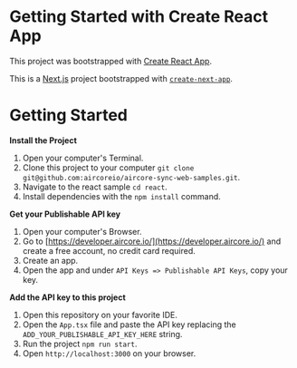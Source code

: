 # Getting Started with Create React App

This project was bootstrapped with [Create React App](https://github.com/facebook/create-react-app).

This is a [Next.js](https://nextjs.org/) project bootstrapped with [`create-next-app`](https://github.com/vercel/next.js/tree/canary/packages/create-next-app).

# Getting Started

**Install the Project**
1. Open your computer's Terminal.
2. Clone this project to your computer `git clone git@github.com:aircoreio/aircore-sync-web-samples.git`.
3. Navigate to the react sample `cd react`.
4. Install dependencies with the `npm install` command.

**Get your Publishable API key**
1. Open your computer's Browser.
2. Go to [https://developer.aircore.io/](https://developer.aircore.io/) and create a free account, no credit card required.
3. Create an app.
4. Open the app and under `API Keys => Publishable API Keys`, copy your key.

**Add the API key to this project**
1. Open this repository on your favorite IDE.
2. Open the `App.tsx` file and paste the API key replacing the `ADD_YOUR_PUBLISHABLE_API_KEY_HERE` string.
3. Run the project `npm run start`.
4. Open `http://localhost:3000` on your browser.
